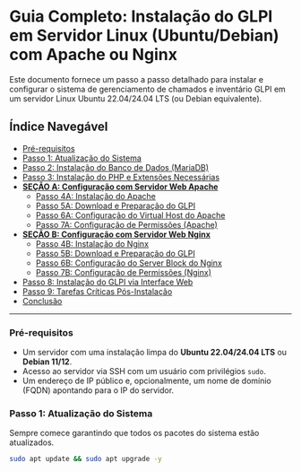 # Guia Completo: Instalação do GLPI em Servidor Linux (Ubuntu/Debian) com Apache ou Nginx

Este documento fornece um passo a passo detalhado para instalar e configurar o sistema de gerenciamento de chamados e inventário GLPI em um servidor Linux Ubuntu 22.04/24.04 LTS (ou Debian equivalente).

## Índice Navegável

* [Pré-requisitos](#pré-requisitos)
* [Passo 1: Atualização do Sistema](#passo-1-atualizacao-do-sistema)
* [Passo 2: Instalação do Banco de Dados (MariaDB)](#passo-2-instalacao-do-banco-de-dados-mariadb)
* [Passo 3: Instalação do PHP e Extensões Necessárias](#passo-3-instalacao-do-php-e-extensoes-necessarias)
* **[SEÇÃO A: Configuração com Servidor Web Apache](#secao-a-configuracao-com-servidor-web-apache)**
    * [Passo 4A: Instalação do Apache](#passo-4a-instalacao-do-apache)
    * [Passo 5A: Download e Preparação do GLPI](#passo-5a-download-e-preparacao-do-glpi)
    * [Passo 6A: Configuração do Virtual Host do Apache](#passo-6a-configuracao-do-virtual-host-do-apache)
    * [Passo 7A: Configuração de Permissões (Apache)](#passo-7a-configuracao-de-permissoes-apache)
* **[SEÇÃO B: Configuração com Servidor Web Nginx](#secao-b-configuracao-com-servidor-web-nginx)**
    * [Passo 4B: Instalação do Nginx](#passo-4b-instalacao-do-nginx)
    * [Passo 5B: Download e Preparação do GLPI](#passo-5b-download-e-preparacao-do-glpi)
    * [Passo 6B: Configuração do Server Block do Nginx](#passo-6b-configuracao-do-server-block-do-nginx)
    * [Passo 7B: Configuração de Permissões (Nginx)](#passo-7b-configuracao-de-permissoes-nginx)
* [Passo 8: Instalação do GLPI via Interface Web](#passo-8-instalacao-do-glpi-via-interface-web)
* [Passo 9: Tarefas Críticas Pós-Instalação](#passo-9-tarefas-criticas-pos-instalacao)
* [Conclusão](#conclusao)

---

### Pré-requisitos
* Um servidor com uma instalação limpa do **Ubuntu 22.04/24.04 LTS** ou **Debian 11/12**.
* Acesso ao servidor via SSH com um usuário com privilégios `sudo`.
* Um endereço de IP público e, opcionalmente, um nome de domínio (FQDN) apontando para o IP do servidor.

### Passo 1: Atualização do Sistema
Sempre comece garantindo que todos os pacotes do sistema estão atualizados.

```bash
sudo apt update && sudo apt upgrade -y
